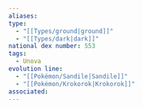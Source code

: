 ```yaml
---
aliases: 
type:
  - "[[Types/ground|ground]]"
  - "[[Types/dark|dark]]"
national dex number: 553
tags:
  - Unova
evolution line:
  - "[[Pokémon/Sandile|Sandile]]"
  - "[[Pokémon/Krokorok|Krokorok]]"
associated: 
---
```


